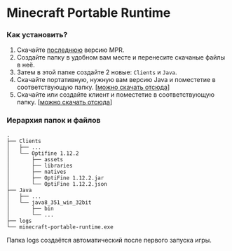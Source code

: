 # Minecraft Portable Runtime

### Как установить?
1. Скачайте [последнюю](https://github.com/carzi/minecraft-portable-runtime/releases/tag/release) версию MPR.
2. Создайте папку в удобном вам месте и перенесите скачаные файлы в неё.
3. Затем в этой папке создайте 2 новые: `Clients` и `Java`.
4. Скачайте портативную, нужную вам версию Java и поместетие в соответствующую папку. [[можно скачать отсюда](https://github.com/carzi/minecraft-portable-runtime/releases/tag/java)]
5. Скачайте или создайте клиент и поместетие в соответствующую папку. [[можно скачать отсюда](https://github.com/carzi/minecraft-portable-runtime/releases/tag/clients)]

### Иерархия папок и файлов
    .
    ├── Clients
    │   ├── ...
    │   └── Optifine 1.12.2
    │       ├── assets
    │       ├── libraries
    │       ├── natives
    │       ├── OptiFine 1.12.2.jar
    │       └── OptiFine 1.12.2.json
    ├── Java
    │   ├── ...
    │   └── java8_351_win_32bit
    │       ├── bin
    │       └── ...
    ├── logs
    └── minecraft-portable-runtime.exe
    
Папка logs создаётся автоматический после первого запуска игры.
